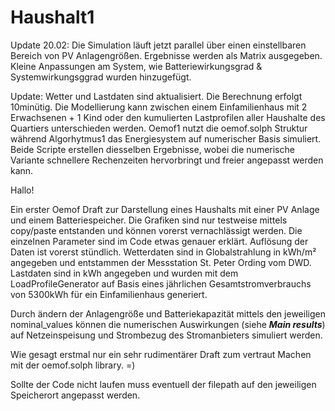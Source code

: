 # Haushalt1
Update 20.02:
Die Simulation läuft jetzt parallel über einen einstellbaren Bereich von PV Anlagengrößen. Ergebnisse werden als Matrix ausgegeben.
Kleine Anpassungen am System, wie Batteriewirkungsgrad & Systemwirkungsggrad wurden hinzugefügt. 



Update:
Wetter und Lastdaten sind aktualisiert. Die Berechnung erfolgt 10minütig. Die Modellierung kann zwischen einem Einfamilienhaus mit 2 Erwachsenen + 1 Kind oder den kumulierten Lastprofilen aller Haushalte des Quartiers unterschieden werden.
Oemof1 nutzt die oemof.solph Struktur während Algorhytmus1 das Energiesystem auf numerischer Basis simuliert. Beide Scripte erstellen diesselben Ergebnisse, wobei die numerische Variante schnellere Rechenzeiten hervorbringt und freier angepasst werden kann.



Hallo!

Ein erster Oemof Draft zur Darstellung eines Haushalts mit einer PV Anlage und einem Batteriespeicher.
Die Grafiken sind nur testweise mittels copy/paste entstanden und können vorerst vernachlässigt werden.
Die einzelnen Parameter sind im Code etwas genauer erklärt.
Auflösung der Daten ist vorerst stündlich.
Wetterdaten sind in Globalstrahlung in kWh/m² angegeben und entstammen der Messstation St. Peter Ording vom DWD.
Lastdaten sind in kWh angegeben und wurden mit dem LoadProfileGenerator auf Basis eines jährlichen Gesamtstromverbrauchs von 5300kWh für 
ein Einfamilienhaus generiert.

Durch ändern der Anlagengröße und Batteriekapazität mittels den jeweiligen nominal_values können die numerischen Auswirkungen 
(siehe  ***Main results***) auf Netzeinspeisung und Strombezug des Stromanbieters simuliert werden.


Wie gesagt erstmal nur ein sehr rudimentärer Draft zum vertraut Machen mit der oemof.solph library.  =)

Sollte der Code nicht laufen muss eventuell der filepath auf den jeweiligen Speicherort angepasst werden.






